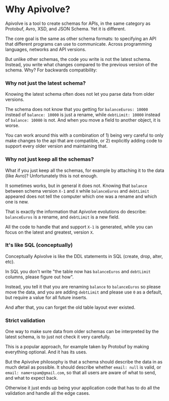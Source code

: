 # Why Apivolve?

Apivolve is a tool to create schemas for APIs, in the same category as Protobuf, Avro, XSD, and JSON Schema. Yet it is different.

The core goal is the same as other schema formats: to specifying an API that different programs can use to communicate. Across programming languages, networks and API versions.

But unlike other schemas, the code you write is not the latest schema. Instead, you write what changes compared to the previous version of the schema. Why? For backwards compatibility:

### Why not just the latest schema?

Knowing the latest schema often does not let you parse data from older versions.

The schema does not know that you getting for `balanceEuros: 10000` instead of `balance: 10000` is just a rename, while `debtLimit: 10000` instead of `balance: 10000` is not. And when you move a field to another object, it is worse.
 
You can work around this with a combination of 1) being very careful to only make changes to the api that are compatible, or 2) explicitly adding code to support every older version and maintaining that.

### Why not just keep all the schemas?

What if you just keep all the schemas, for example by attaching it to the data (like Avro)? Unfortunately this is not enough.
 
It sometimes works, but in general it does not. Knowing that `balance` between schema version `X-1` and `X` while `balanceEuros` and `debtLimit` appeared does not tell the computer which one was a rename and which one is new.

That is exactly the information that Apivolve evolutions do describe: `balanceEuros` is a rename, and `debtLimit` is a new field.

All the code to handle that and support `X-1` is generated, while you can focus on the latest and greatest, version `X`.

### It's like SQL (conceptually)

Conceptually Apivolve is like the DDL statements in SQL (create, drop, alter, etc).

In SQL you don't write "the table now has `balanceEuros` and `debtLimit` columns, please figure out how".

Instead, you tell it that you are renaming `balance` to `balanceEuros` so please move the data, and you are adding `debtLimit` and please use `0` as a default, but require a value for all future inserts.

And after that, you can forget the old table layout ever existed.

### Strict validation

One way to make sure data from older schemas can be interpreted by the latest schema, is to just not check it very carefully.

This is a popular approach, for example taken by Protobuf by making everything optional. And it has its uses.

But the Apivolve philosophy is that a schema should describe the data in as much detail as possible. It should describe whether `email: null` is valid, or `email: name+spam@gmail.com`, so that all users are aware of what to send, and what to expect back.

Otherwise it just ends up being your application code that has to do all the validation and handle all the edge cases.
